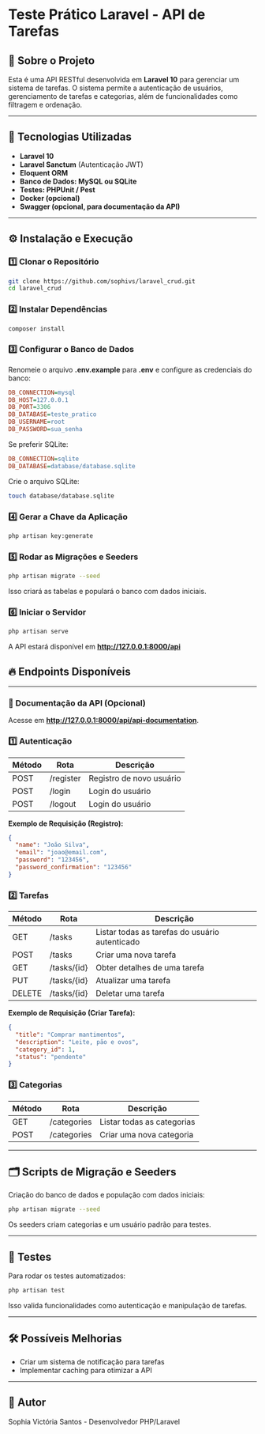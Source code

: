 # Teste Prático Laravel - API de Tarefas

## 📌 Sobre o Projeto
Esta é uma API RESTful desenvolvida em **Laravel 10** para gerenciar um sistema de tarefas. 
O sistema permite a autenticação de usuários, gerenciamento de tarefas e categorias, além de funcionalidades como filtragem e ordenação.

---

## 🚀 Tecnologias Utilizadas
- **Laravel 10**
- **Laravel Sanctum** (Autenticação JWT)
- **Eloquent ORM**
- **Banco de Dados: MySQL ou SQLite**
- **Testes: PHPUnit / Pest**
- **Docker (opcional)**
- **Swagger (opcional, para documentação da API)**

---

## ⚙️ Instalação e Execução
### 1️⃣ Clonar o Repositório
```sh
git clone https://github.com/sophivs/laravel_crud.git
cd laravel_crud
```

### 2️⃣ Instalar Dependências
```sh
composer install
```

### 3️⃣ Configurar o Banco de Dados
Renomeie o arquivo **.env.example** para **.env** e configure as credenciais do banco:
```ini
DB_CONNECTION=mysql
DB_HOST=127.0.0.1
DB_PORT=3306
DB_DATABASE=teste_pratico
DB_USERNAME=root
DB_PASSWORD=sua_senha
```
Se preferir SQLite:
```ini
DB_CONNECTION=sqlite
DB_DATABASE=database/database.sqlite
```
Crie o arquivo SQLite:
```sh
touch database/database.sqlite
```

### 4️⃣ Gerar a Chave da Aplicação
```sh
php artisan key:generate
```

### 5️⃣ Rodar as Migrações e Seeders
```sh
php artisan migrate --seed
```
Isso criará as tabelas e populará o banco com dados iniciais.

### 6️⃣ Iniciar o Servidor
```sh
php artisan serve
```
A API estará disponível em **http://127.0.0.1:8000/api**

## 🔥 Endpoints Disponíveis

---

### 📄 Documentação da API (Opcional)
Acesse em **http://127.0.0.1:8000/api/api-documentation**.

### 1️⃣ Autenticação
| Método | Rota         | Descrição |
|--------|-------------|------------|
| POST   | /register   | Registro de novo usuário |
| POST   | /login      | Login do usuário |
| POST   | /logout      | Login do usuário |

**Exemplo de Requisição (Registro):**
```json
{
  "name": "João Silva",
  "email": "joao@email.com",
  "password": "123456",
  "password_confirmation": "123456"
}
```

### 2️⃣ Tarefas
| Método | Rota          | Descrição |
|--------|--------------|------------|
| GET    | /tasks       | Listar todas as tarefas do usuário autenticado |
| POST   | /tasks       | Criar uma nova tarefa |
| GET    | /tasks/{id}  | Obter detalhes de uma tarefa |
| PUT    | /tasks/{id}  | Atualizar uma tarefa |
| DELETE | /tasks/{id}  | Deletar uma tarefa |

**Exemplo de Requisição (Criar Tarefa):**
```json
{
  "title": "Comprar mantimentos",
  "description": "Leite, pão e ovos",
  "category_id": 1,
  "status": "pendente"
}
```

### 3️⃣ Categorias
| Método | Rota         | Descrição |
|--------|-------------|------------|
| GET    | /categories | Listar todas as categorias |
| POST   | /categories | Criar uma nova categoria |

---

## 🗂️ Scripts de Migração e Seeders
Criação do banco de dados e população com dados iniciais:
```sh
php artisan migrate --seed
```
Os seeders criam categorias e um usuário padrão para testes.

---

## 🧪 Testes
Para rodar os testes automatizados:
```sh
php artisan test
```
Isso valida funcionalidades como autenticação e manipulação de tarefas.

---

## 🛠️ Possíveis Melhorias
- Criar um sistema de notificação para tarefas
- Implementar caching para otimizar a API

---

## 📌 Autor
Sophia Victória Santos - Desenvolvedor PHP/Laravel